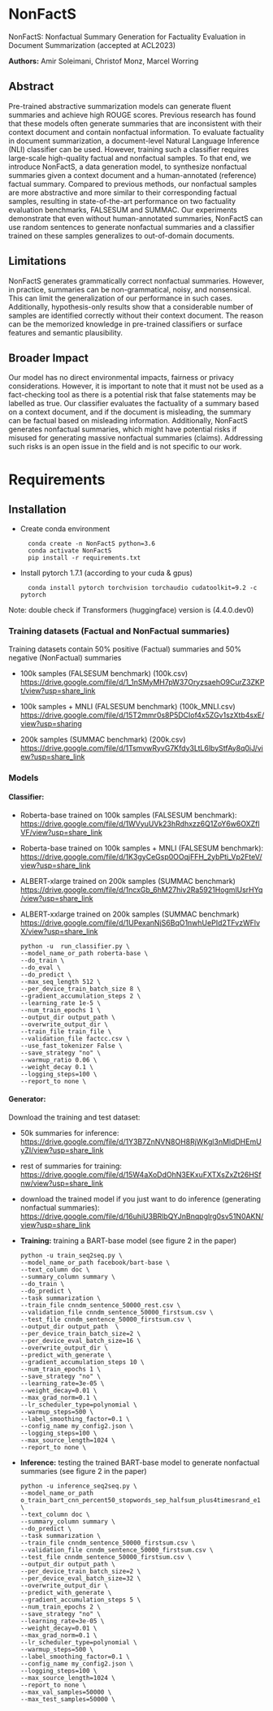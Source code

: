 # NonFactS
NonFactS: Nonfactual Summary Generation for Factuality Evaluation in Document Summarization (accepted at ACL2023)

**Authors:** Amir Soleimani, Christof Monz, Marcel Worring

## Abstract
Pre-trained abstractive summarization models can generate fluent summaries and achieve high ROUGE scores. Previous research has found that these models often generate summaries that are inconsistent with their context document and contain nonfactual information. To evaluate factuality in document summarization, a document-level Natural Language Inference (NLI) classifier can be used. However, training such a classifier requires large-scale high-quality factual and nonfactual samples. To that end, we introduce NonFactS, a data generation model, to synthesize nonfactual summaries given a context document and a human-annotated (reference) factual summary. Compared to previous methods, our nonfactual samples are more abstractive and more similar to their corresponding factual samples, resulting in state-of-the-art performance on two factuality evaluation benchmarks, FALSESUM and SUMMAC. Our experiments demonstrate that even without human-annotated summaries, NonFactS can use random sentences to generate nonfactual summaries and a classifier trained on these samples generalizes to out-of-domain documents.

## Limitations
NonFactS generates grammatically correct nonfactual summaries. However, in practice, summaries can be non-grammatical, noisy, and nonsensical. This can limit the generalization of our performance in such cases. Additionally, hypothesis-only results show that a considerable number of samples are identified correctly without their context document. The reason can be the memorized knowledge in pre-trained classifiers or surface features and semantic plausibility.

## Broader Impact
Our model has no direct environmental impacts, fairness or privacy considerations. However, it is important to note that it must not be used as a fact-checking tool as there is a potential risk that false statements may be labelled as true. Our classifier evaluates the factuality of a summary based on a context document, and if the document is misleading, the summary can be factual based on misleading information. Additionally, NonFactS generates nonfactual summaries, which might have potential risks if misused for generating massive nonfactual summaries (claims). Addressing such risks is an open issue in the field and is not specific to our work.



# Requirements

## Installation
- Create conda environment
  
        conda create -n NonFactS python=3.6
        conda activate NonFactS
        pip install -r requirements.txt

- Install pytorch 1.7.1 (according to your cuda & gpus)

        conda install pytorch torchvision torchaudio cudatoolkit=9.2 -c pytorch

Note: double check if Transformers (huggingface) version is (4.4.0.dev0)


### Training datasets (Factual and NonFactual summaries)
Training datasets contain 50% positive (Factual) summaries and 50% negative (NonFactual) summaries

- 100k samples (FALSESUM benchmark) (100k.csv) \
https://drive.google.com/file/d/1_1nSMyMH7pW37OryzsaehO9CurZ3ZKPt/view?usp=share_link

- 100k samples + MNLI (FALSESUM benchmark) (100k_MNLI.csv) \
https://drive.google.com/file/d/15T2mmr0s8P5DCIof4x5ZGv1szXtb4sxE/view?usp=sharing

- 200k samples (SUMMAC benchmark) (200k.csv) \
  https://drive.google.com/file/d/1TsmvwRyvG7Kfdy3LtL6lbyStfAy8q0iJ/view?usp=share_link

### Models 

#### Classifier:

- Roberta-base trained on 100k samples (FALSESUM benchmark):\
  https://drive.google.com/file/d/1WVyuUVk23hRdhxzz6Q1ZoY6w6OXZflVF/view?usp=share_link
- Roberta-base trained on 100k samples + MNLI (FALSESUM benchmark): \
  https://drive.google.com/file/d/1K3gyCeGsp0OOqjFFH_2ybPti_Vp2FteV/view?usp=share_link
- ALBERT-xlarge trained on 200k samples (SUMMAC benchmark) \
https://drive.google.com/file/d/1ncxGb_6hM27hiv2Ra5921HogmlUsrHYq/view?usp=share_link
- ALBERT-xxlarge trained on 200k samples (SUMMAC benchmark)
https://drive.google.com/file/d/1UPexanNjS6BqO1nwhUePId2TFvzWFlvX/view?usp=share_link

 
      python -u  run_classifier.py \
      --model_name_or_path roberta-base \
      --do_train \
      --do_eval \
      --do_predict \
      --max_seq_length 512 \
      --per_device_train_batch_size 8 \
      --gradient_accumulation_steps 2 \
      --learning_rate 1e-5 \
      --num_train_epochs 1 \
      --output_dir output_path \
      --overwrite_output_dir \
      --train_file train_file \
      --validation_file factcc.csv \
      --use_fast_tokenizer False \
      --save_strategy "no" \
      --warmup_ratio 0.06 \
      --weight_decay 0.1 \
      --logging_steps=100 \
      --report_to none \

#### Generator:

Download the training and test dataset: 
- 50k summaries for inference: \
https://drive.google.com/file/d/1Y3B7ZnNVN8OH8RjWKgl3nMldDHEmUyZI/view?usp=share_link
- rest of summaries for training: \
https://drive.google.com/file/d/15W4aXoDdOhN3EKxuFXTXsZxZt26HSfnw/view?usp=share_link 
- download the trained model if you just want to do inference (generating nonfactual summaries): \
https://drive.google.com/file/d/16uhiU3BRlbQYJnBnqpglrg0sv51N0AKN/view?usp=share_link


- **Training:** training a BART-base model (see figure 2 in the paper) 
 

      python -u train_seq2seq.py \
      --model_name_or_path facebook/bart-base \
      --text_column doc \
      --summary_column summary \
      --do_train \
      --do_predict \
      --task summarization \
      --train_file cnndm_sentence_50000_rest.csv \
      --validation_file cnndm_sentence_50000_firstsum.csv \
      --test_file cnndm_sentence_50000_firstsum.csv \
      --output_dir output_path  \
      --per_device_train_batch_size=2 \
      --per_device_eval_batch_size=16 \
      --overwrite_output_dir \
      --predict_with_generate \
      --gradient_accumulation_steps 10 \
      --num_train_epochs 1 \
      --save_strategy "no" \
      --learning_rate=3e-05 \
      --weight_decay=0.01 \
      --max_grad_norm=0.1 \
      --lr_scheduler_type=polynomial \
      --warmup_steps=500 \
      --label_smoothing_factor=0.1 \
      --config_name my_config2.json \
      --logging_steps=100 \
      --max_source_length=1024 \
      --report_to none \


- **Inference:** testing the trained BART-base model to generate nonfactual summaries (see figure 2 in the paper)

    
      python -u inference_seq2seq.py \
      --model_name_or_path o_train_bart_cnn_percent50_stopwords_sep_halfsum_plus4timesrand_e1 \
      --text_column doc \
      --summary_column summary \
      --do_predict \
      --task summarization \
      --train_file cnndm_sentence_50000_firstsum.csv \
      --validation_file cnndm_sentence_50000_firstsum.csv \
      --test_file cnndm_sentence_50000_firstsum.csv \
      --output_dir output_path \
      --per_device_train_batch_size=2 \
      --per_device_eval_batch_size=32 \
      --overwrite_output_dir \
      --predict_with_generate \
      --gradient_accumulation_steps 5 \
      --num_train_epochs 2 \
      --save_strategy "no" \
      --learning_rate=3e-05 \
      --weight_decay=0.01 \
      --max_grad_norm=0.1 \
      --lr_scheduler_type=polynomial \
      --warmup_steps=500 \
      --label_smoothing_factor=0.1 \
      --config_name my_config2.json \
      --logging_steps=100 \
      --max_source_length=1024 \
      --report_to none \
      --max_val_samples=50000 \
      --max_test_samples=50000 \

